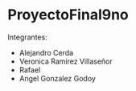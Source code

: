 # ProyectoFinal9no

Integrantes:
- Alejandro Cerda
- Veronica Ramirez Villaseñor
- Rafael
- Angel Gonzalez Godoy
